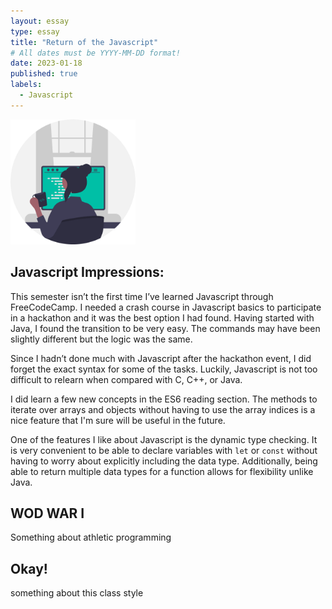 ```yaml
---
layout: essay
type: essay
title: "Return of the Javascript"
# All dates must be YYYY-MM-DD format!
date: 2023-01-18
published: true
labels:
  - Javascript
---
```


<img width="200px" class="rounded float-start pe-4" src="../img/essays/woman-coding.png">


## Javascript Impressions:

This semester isn’t the first time I’ve learned Javascript through FreeCodeCamp. I needed a crash course in Javascript basics to participate in a hackathon and it was the best option I had found. Having started with Java, I found the transition to be very easy. The commands may have been slightly different but the logic was the same.

Since I hadn’t done much with Javascript after the hackathon event, I did forget the exact syntax for some of the tasks. Luckily, Javascript is not too difficult to relearn when compared with C, C++, or Java. 

I did learn a few new concepts in the ES6 reading section.  The methods to iterate over arrays and objects without having to use the array indices is a nice feature that I'm sure will be useful in the future.

One of the features I like about Javascript is the dynamic type checking. It is very convenient to be able to declare variables with ```let``` or ```const``` without having to worry about explicitly including the data type. Additionally, being able to return multiple data types for a function allows for flexibility unlike Java.


## WOD WAR I 

Something about athletic programming

## Okay!

something about this class style
